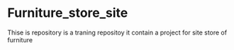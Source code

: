 # Furniture_store_site
Thise is repository is a traning repositoy it contain a project for site store of furniture
